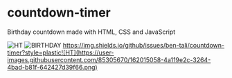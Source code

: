 # countdown-timer
Birthday countdown made with HTML, CSS and JavaScript


![HT](https://user-images.githubusercontent.com/85305670/162015091-212f5b94-2544-470f-9d19-dfb203d75892.png)
![BIRTHDAY](https://user-images.githubusercontent.com/85305670/162013958-075ddaf5-2122-4bc0-b152-5b56dbba6d1f.png)
https://img.shields.io/github/issues/ben-tali/countdown-timer?style=plastic![HT](https://user-images.githubusercontent.com/85305670/162015058-4a119e2c-3264-4bad-b81f-642427d39f66.png)

